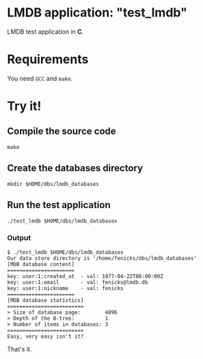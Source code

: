# LMDB application: "test_lmdb"

LMDB test application in **C**.

# Requirements

You need `GCC` and `make`.

# Try it!

## Compile the source code

    make

## Create the databases directory

    mkdir $HOME/dbs/lmdb_databases

## Run the test application

    ./test_lmdb $HOME/dbs/lmdb_databases

### Output

    $ ./test_lmdb $HOME/dbs/lmdb_databases
    Our data store directory is '/home/fenicks/dbs/lmdb_databases'
    [MDB database content]
    ======================
    key: user:1:created_at	- val: 1977-04-22T06:00:00Z
    key: user:1:email		- val: fenicks@lmdb.db
    key: user:1:nickname	- val: fenicks
    ======================
    [MDB database statistics]
    =========================
    > Size of database page:        4096
    > Depth of the B-tree:          1
    > Number of items in databases: 3
    =========================
    Easy, very easy isn't it?

That's it.